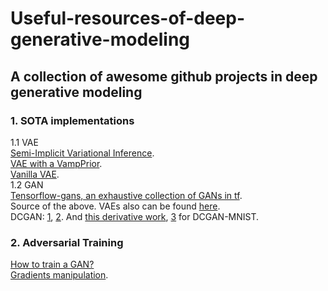 # Useful-resources-of-deep-generative-modeling
## A collection of awesome github projects in deep generative modeling

### 1. SOTA implementations
  1.1 VAE  
    [Semi-Implicit Variational Inference](https://github.com/mingzhang-yin/SIVI).    
    [VAE with a VampPrior](https://github.com/jmtomczak/vae_vampprior).    
    [Vanilla VAE](https://github.com/hwalsuklee/tensorflow-mnist-VAE).  
  1.2 GAN  
    [Tensorflow-gans, an exhaustive collection of GANs in tf](https://github.com/TwistedW/tensorflow-GANs).   
    Source of the above. VAEs also can be found [here](https://github.com/hwalsuklee/tensorflow-generative-model-collections).  
    DCGAN: [1](https://github.com/carpedm20/DCGAN-tensorflow), [2](https://github.com/sugyan/tf-dcgan). And [this derivative work](https://github.com/ytakzk/Mnist-DCGAN-for-Tensorflow), [3](https://github.com/znxlwm/tensorflow-MNIST-GAN-DCGAN) for DCGAN-MNIST.
    
### 2. Adversarial Training
  [How to train a GAN?](https://github.com/soumith/ganhacks)  
  [Gradients manipulation](https://github.com/pumpikano/tf-dann).  
